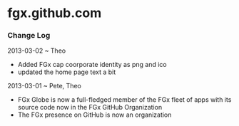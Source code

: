 fgx.github.com
==============


### Change Log

2013-03-02 ~ Theo
* Added FGx cap coorporate identity as png and ico
* updated the home page text a bit

2013-03-01 ~ Pete, Theo
* FGx Globe is now a full-fledged member of the FGx fleet of apps with its source code now in the FGx GitHub Organization
* The FGx presence on GitHub is now an organization